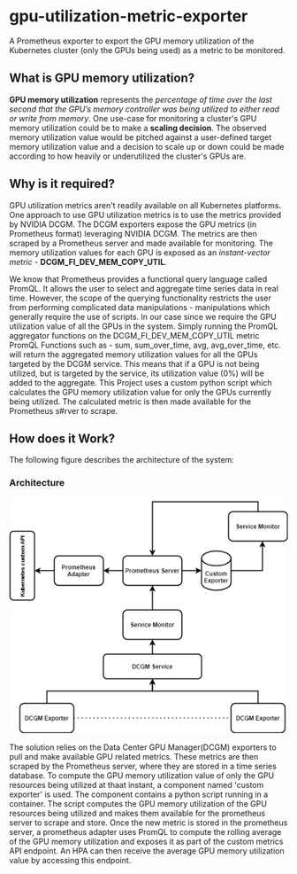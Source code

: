 # gpu-utilization-metric-exporter
 A Prometheus exporter to export the GPU memory utilization of the Kubernetes cluster (only the GPUs being used) as a metric to be monitored.
 
## What is GPU memory utilization?
__GPU memory utilization__ represents the *percentage of time over the last second that the GPU’s memory controller was being utilized to either read or write from memory*.
One use-case for monitoring a cluster's GPU memory utilization could be to make a __scaling decision__. The observed memory utilization value would be pitched against a user-defined target memory utilization value and a decision to scale up or down could be made according to how heavily or underutilized the cluster's GPUs are. 

## Why is it required?
GPU utilization metrics aren't readily available on all Kubernetes platforms. One approach to use GPU utilization metrics is to use the metrics provided by NVIDIA DCGM. The DCGM exporters expose the GPU metrics (in Prometheus format) leveraging NVIDIA DCGM. The metrics are then scraped by a Prometheus server and made available for monitoring. The memory utilization values for each GPU is exposed as an *instant-vector metric* - **DCGM_FI_DEV_MEM_COPY_UTIL**.

We know that Prometheus provides a functional query language called PromQL. It allows the user to select and aggregate time series data in real time. However, the scope of the querying functionality restricts the user from performing complicated data manipulations  - manipulations which generally require the use of scripts. 
In our case since we require the GPU utilization value of all the GPUs in the system. Simply running the PromQL aggregator functions on the DCGM_FI_DEV_MEM_COPY_UTIL metric PromQL Functions such as - sum, sum_over_time, avg, avg_over_time, etc. will return the aggregated memory utilization values for all the GPUs targeted by the DCGM service. This means that if a GPU is not being utilized, but is targeted by the service, its utilization value (0%) will be added to the aggregate. This Project uses a custom python script which calculates the GPU memory utilization value for only the GPUs currently being utilized. The calculated metric is then made available for the Prometheus s#rver to scrape.  

## How does it Work?
The following figure describes the architecture of the system:
### Architecture
![Exporter Architecture](https://github.com/siddharth-mitra/gpu-utilization-metric-exporter/blob/main/images/custom-exporter.png)

The solution relies on the Data Center GPU Manager(DCGM) exporters to pull and make available GPU related metrics. These metrics are then scraped by the Prometheus server, where they are stored in a time series database. To compute the GPU memory utilization value of only the GPU resources being utilized at thaat instant, a component named 'custom exporter' is used. The component contains a python script running in a container. The script computes the GPU memory utilization of the GPU resources being utilized and makes them available for the prometheus server to scrape and store. Once the new metric is stored in the prometheus server, a prometheus adapter uses PromQL to compute the rolling average of the GPU memory utilization and exposes it as part of the custom metrics API endpoint. An HPA can then receive the average GPU memory utilization value by accessing this endpoint. 

